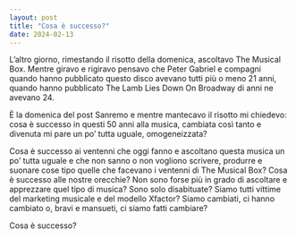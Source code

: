 ```yaml
---
layout: post
title: "Cosa è successo?"
date: 2024-02-13
---
```

L’altro giorno, rimestando il risotto della domenica, ascoltavo The Musical Box. Mentre giravo e rigiravo pensavo che Peter Gabriel e compagni quando hanno pubblicato questo disco avevano tutti più o meno 21 anni, quando hanno pubblicato The Lamb Lies Down On Broadway di anni ne avevano 24.

È la domenica del post Sanremo e mentre mantecavo il risotto mi chiedevo: cosa è successo in questi 50 anni alla musica, cambiata così tanto e divenuta mi pare un po’ tutta uguale, omogeneizzata?

Cosa è successo ai ventenni che oggi fanno e ascoltano questa musica un po’ tutta uguale e che non sanno o non vogliono scrivere, produrre e suonare cose tipo quelle che facevano i ventenni di The Musical Box? Cosa è successo alle nostre orecchie? Non sono forse più in grado di ascoltare e apprezzare quel tipo di musica? Sono solo disabituate? Siamo tutti vittime del marketing musicale e del modello Xfactor? Siamo cambiati, ci hanno cambiato o, bravi e mansueti, ci siamo fatti cambiare?

Cosa è successo?